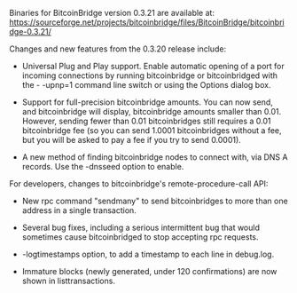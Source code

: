 Binaries for BitcoinBridge version 0.3.21 are available at:
  https://sourceforge.net/projects/bitcoinbridge/files/BitcoinBridge/bitcoinbridge-0.3.21/

Changes and new features from the 0.3.20 release include:

* Universal Plug and Play support.  Enable automatic opening of a port for incoming connections by running bitcoinbridge or bitcoinbridged with the - -upnp=1 command line switch or using the Options dialog box.

* Support for full-precision bitcoinbridge amounts.  You can now send, and bitcoinbridge will display, bitcoinbridge amounts smaller than 0.01.  However, sending fewer than 0.01 bitcoinbridges still requires a 0.01 bitcoinbridge fee (so you can send 1.0001 bitcoinbridges without a fee, but you will be asked to pay a fee if you try to send 0.0001).

* A new method of finding bitcoinbridge nodes to connect with, via DNS A records. Use the -dnsseed option to enable.

For developers, changes to bitcoinbridge's remote-procedure-call API:

* New rpc command "sendmany" to send bitcoinbridges to more than one address in a single transaction.

* Several bug fixes, including a serious intermittent bug that would sometimes cause bitcoinbridged to stop accepting rpc requests. 

* -logtimestamps option, to add a timestamp to each line in debug.log.

* Immature blocks (newly generated, under 120 confirmations) are now shown in listtransactions.
